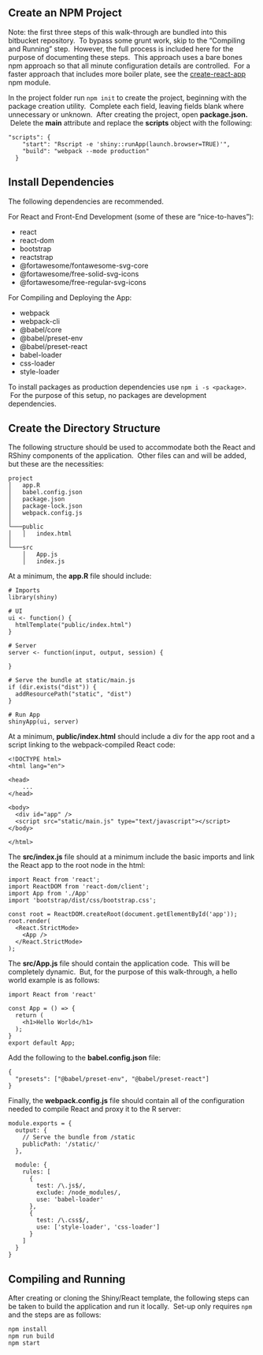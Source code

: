 Create an NPM Project
---------------------

Note: the first three steps of this walk-through are bundled into this bitbucket repository.  To bypass some grunt work, skip to the “Compiling and Running” step.  However, the full process is included here for the purpose of documenting these steps.  This approach uses a bare bones npm approach so that all minute configuration details are controlled.  For a faster approach that includes more boiler plate, see the [create-react-app](https://reactjs.org/docs/create-a-new-react-app.html) npm module.

In the project folder run `npm init` to create the project, beginning with the package creation utility.  Complete each field, leaving fields blank where unnecessary or unknown.  After creating the project, open **package.json.**  Delete the **main** attribute and replace the **scripts** object with the following:

```
"scripts": {
    "start": "Rscript -e 'shiny::runApp(launch.browser=TRUE)'",
    "build": "webpack --mode production"
  }
```

Install Dependencies
--------------------

The following dependencies are recommended.

For React and Front-End Development (some of these are “nice-to-haves”):

*   react
*   react-dom
*   bootstrap
*   reactstrap
*   @fortawesome/fontawesome-svg-core
*   @fortawesome/free-solid-svg-icons
*   @fortawesome/free-regular-svg-icons

For Compiling and Deploying the App:

*   webpack
*   webpack-cli
*   @babel/core
*   @babel/preset-env
*   @babel/preset-react
*   babel-loader
*   css-loader
*   style-loader

To install packages as production dependencies use `npm i -s <package>`.  For the purpose of this setup, no packages are development dependencies.

Create the Directory Structure
------------------------------

The following structure should be used to accommodate both the React and RShiny components of the application.  Other files can and will be added, but these are the necessities:

```
project
│	app.R
│	babel.config.json
│	package.json
│	package-lock.json
│	webpack.config.js
│
└───public
│   │   index.html
│   
└───src
    │   App.js
    │   index.js
```

At a minimum, the **app.R** file should include:

```
# Imports
library(shiny)

# UI
ui <- function() {
  htmlTemplate("public/index.html")
}

# Server
server <- function(input, output, session) {

}

# Serve the bundle at static/main.js
if (dir.exists("dist")) {
  addResourcePath("static", "dist")
}

# Run App
shinyApp(ui, server)
```

At a minimum, **public/index.html** should include a div for the app root and a script linking to the webpack-compiled React code:

```
<!DOCTYPE html>
<html lang="en">

<head>
	...
</head>

<body>
  <div id="app" />
  <script src="static/main.js" type="text/javascript"></script>
</body>

</html>
```

The **src/index.js** file should at a minimum include the basic imports and link the React app to the root node in the html:

```
import React from 'react';
import ReactDOM from 'react-dom/client';
import App from './App'
import 'bootstrap/dist/css/bootstrap.css';

const root = ReactDOM.createRoot(document.getElementById('app'));
root.render(
  <React.StrictMode>
    <App />
  </React.StrictMode>
);
```

The **src/App.js** file should contain the application code.  This will be completely dynamic.  But, for the purpose of this walk-through, a hello world example is as follows:

```
import React from 'react'

const App = () => {
  return (
    <h1>Hello World</h1>
  );
}
export default App;
```

Add the following to the **babel.config.json** file:

```
{
  "presets": ["@babel/preset-env", "@babel/preset-react"]
}
```

Finally, the **webpack.config.js** file should contain all of the configuration needed to compile React and proxy it to the R server:

```
module.exports = {
  output: {
    // Serve the bundle from /static
    publicPath: '/static/'
  },

  module: {
    rules: [
      {
        test: /\.js$/,
        exclude: /node_modules/,
        use: 'babel-loader'
      },
      {
        test: /\.css$/,
        use: ['style-loader', 'css-loader']
      }
    ]
  }
}
```

Compiling and Running
---------------------

After creating or cloning the Shiny/React template, the following steps can be taken to build the application and run it locally.  Set-up only requires `npm` and the steps are as follows:

```
npm install
npm run build
npm start
```
